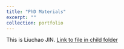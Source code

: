 ```yaml
---
title: "PhD Materials"
excerpt: ""
collection: portfolio
---
```


This is Liuchao JIN.
<a href="_/_portfolio/_PhDMaterials/test01.html">Link to file in child folder</a>
